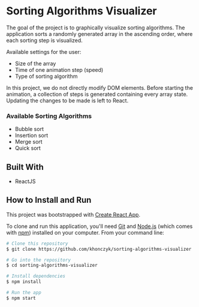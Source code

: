 # Sorting Algorithms Visualizer

The goal of the project is to graphically visualize sorting algorithms. The application sorts a randomly generated array in the ascending order, where each sorting step is visualized.

Available settings for the user:

- Size of the array
- Time of one animation step (speed)
- Type of sorting algorithm

In this project, we do not directly modify DOM elements. Before starting the animation, a collection of steps is generated containing every array state. Updating the changes to be made is left to React.

### Available Sorting Algorithms

- Bubble sort
- Insertion sort
- Merge sort
- Quick sort

## Built With

- ReactJS

## How to Install and Run

This project was bootstrapped with [Create React App](https://github.com/facebook/create-react-app).

To clone and run this application, you'll need [Git](https://git-scm.com) and [Node.js](https://nodejs.org/en/download/) (which comes with [npm](http://npmjs.com)) installed on your computer. From your command line:

```bash
# Clone this repository
$ git clone https://github.com/khonczyk/sorting-algorithms-visualizer

# Go into the repository
$ cd sorting-algorithms-visualizer

# Install dependencies
$ npm install

# Run the app
$ npm start
```

